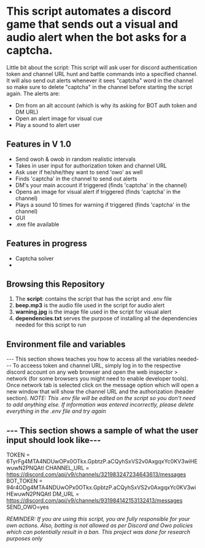 # This script automates a discord game that sends out a visual and audio alert when the bot asks for a captcha.  

Little bit about the script:
This script will ask user for discord authentication token and channel URL hunt and battle commands into a specified channel. It will also
send out alerts whenever it sees "captcha" word in the channel so make sure to delete "captcha" in the channel before starting the script again.
The alerts are:
- Dm from an alt account (which is why its asking for BOT auth token and DM URL)
- Open an alert image for visual cue
- Play a sound to alert user

## Features in V 1.0
- Send owoh & owob in random realistic intervals
- Takes in user input for authorization token and channel URL
- Ask user if he/she/they want to send 'owo' as well
- Finds 'captcha' in the channel to send out alerts
- DM's your main account if triggered (finds 'captcha' in the channel)
- Opens an image for visual alert if triggered (finds 'captcha' in the channel)
- Plays a sound 10 times for warning if triggered (finds 'captcha' in the channel)
- GUI 
- .exe file available

## Features in progress
- Captcha solver
-

## Browsing this Repository

1. The **script**: contains the script that has the script and .env file 
2. **beep.mp3** is the audio file used in the script for audio alert
3. **warning.jpg** is the image file used in the script for visual alert
4. **dependencies.txt** serves the purpose of installing all the dependencies needed for this script to run

## Environment file and variables 
--- This section shows teaches you how to access all the variables needed---
To acceess token and channel URL, simply log in to the respective discord account on 
any web browser and open the web inspector > network (for some browsers you might need to enable
developer tools). Once network tab is selected click on the message option which will open 
a new window that will show the channel URL and the authorization (header section).
*NOTE: This .env file will be edited on the script so you don't need to add anything else.*
*If information was entered incorrectly, please delete everything in the .env file and try again*

## --- This section shows a sample of what the user input should look like---
TOKEN = 6TyrFg4MTA4NDUwOPx0OTkx.GpbtzP.aCQyhSxVS2v0AxgqxYc0KV3wiHEwuwN2PNQAtI
CHANNEL_URL = https://discord.com/api/v9/channels/321983247234643613/messages
BOT_TOKEN = 94r4ODg4MTA4NDUwOPx0OTkx.GpbtzP.aCQyhSxVS2v0AxgqxYc0KV3wiHEwuwN2PNQAtI
DM_URL = https://discord.com/api/v9/channels/931984142153132413/messages
SEND_OWO=yes


*REMINDER: If you are using this script, you are fully responsible for your own actions. Also, botting is not allowed*
*as per Discord and Owo policies which can potentially result in a ban. This project was done for research purposes only*